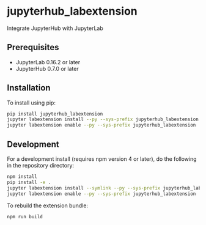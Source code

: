 # jupyterhub_labextension

Integrate JupyterHub with JupyterLab


## Prerequisites

* JupyterLab 0.16.2 or later
* JupyterHub 0.7.0 or later

## Installation

To install using pip:

```bash
pip install jupyterhub_labextension
jupyter labextension install --py --sys-prefix jupyterhub_labextension
jupyter labextension enable --py --sys-prefix jupyterhub_labextension
```

## Development

For a development install (requires npm version 4 or later), do the following in the repository directory:

```bash
npm install
pip install -e .
jupyter labextension install --symlink --py --sys-prefix jupyterhub_labextension
jupyter labextension enable --py --sys-prefix jupyterhub_labextension
```

To rebuild the extension bundle:

```bash
npm run build
```

